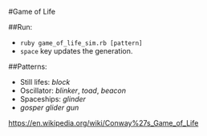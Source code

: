 #Game of Life

##Run:
- `ruby game_of_life_sim.rb [pattern]`
- `space` key updates the generation.

##Patterns:
- Still lifes: *block*
- Oscillator: *blinker*, *toad*, *beacon*
- Spaceships: *glinder*
- *gosper glider gun*

https://en.wikipedia.org/wiki/Conway%27s_Game_of_Life
